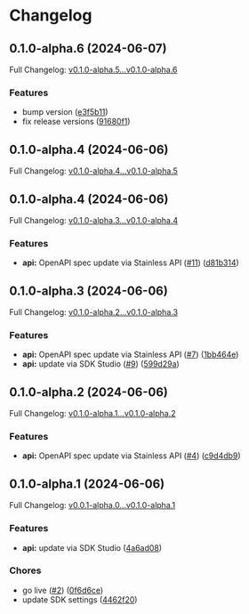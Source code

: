 # Changelog

## 0.1.0-alpha.6 (2024-06-07)

Full Changelog: [v0.1.0-alpha.5...v0.1.0-alpha.6](https://github.com/propulsion-ai/propulsionai-node/compare/v0.1.0-alpha.5...v0.1.0-alpha.6)

### Features

* bump version ([e3f5b11](https://github.com/propulsion-ai/propulsionai-node/commit/e3f5b119f8c6a8696fa48f9967f5d01caaf15ae0))
* fix release versions ([91680f1](https://github.com/propulsion-ai/propulsionai-node/commit/91680f19d91f0eb5706c21a7a4755eebf1b68585))

## 0.1.0-alpha.4 (2024-06-06)

Full Changelog: [v0.1.0-alpha.4...v0.1.0-alpha.5](https://github.com/propulsion-ai/propulsionai-node/compare/v0.1.0-alpha.4...v0.1.0-alpha.5)

## 0.1.0-alpha.4 (2024-06-06)

Full Changelog: [v0.1.0-alpha.3...v0.1.0-alpha.4](https://github.com/propulsion-ai/propulsionai-node/compare/v0.1.0-alpha.3...v0.1.0-alpha.4)

### Features

* **api:** OpenAPI spec update via Stainless API ([#11](https://github.com/propulsion-ai/propulsionai-node/issues/11)) ([d81b314](https://github.com/propulsion-ai/propulsionai-node/commit/d81b31443a7755dc3b5c8e9a8378c901b3cf35eb))

## 0.1.0-alpha.3 (2024-06-06)

Full Changelog: [v0.1.0-alpha.2...v0.1.0-alpha.3](https://github.com/propulsion-ai/propulsionai-node/compare/v0.1.0-alpha.2...v0.1.0-alpha.3)

### Features

* **api:** OpenAPI spec update via Stainless API ([#7](https://github.com/propulsion-ai/propulsionai-node/issues/7)) ([1bb464e](https://github.com/propulsion-ai/propulsionai-node/commit/1bb464e8f3aa27a40e6378b4cb9409b48011af4d))
* **api:** update via SDK Studio ([#9](https://github.com/propulsion-ai/propulsionai-node/issues/9)) ([599d29a](https://github.com/propulsion-ai/propulsionai-node/commit/599d29a202e9ccbedff15c63305df4aa598b553f))

## 0.1.0-alpha.2 (2024-06-06)

Full Changelog: [v0.1.0-alpha.1...v0.1.0-alpha.2](https://github.com/propulsion-ai/propulsionai-node/compare/v0.1.0-alpha.1...v0.1.0-alpha.2)

### Features

* **api:** OpenAPI spec update via Stainless API ([#4](https://github.com/propulsion-ai/propulsionai-node/issues/4)) ([c9d4db9](https://github.com/propulsion-ai/propulsionai-node/commit/c9d4db9dc46b2821abbc8b00db6bfeebdc92274c))

## 0.1.0-alpha.1 (2024-06-06)

Full Changelog: [v0.0.1-alpha.0...v0.1.0-alpha.1](https://github.com/propulsion-ai/propulsionai-node/compare/v0.0.1-alpha.0...v0.1.0-alpha.1)

### Features

* **api:** update via SDK Studio ([4a6ad08](https://github.com/propulsion-ai/propulsionai-node/commit/4a6ad08ce3d45a1914e83ba4f81f69d6eb3f3d61))


### Chores

* go live ([#2](https://github.com/propulsion-ai/propulsionai-node/issues/2)) ([0f6d6ce](https://github.com/propulsion-ai/propulsionai-node/commit/0f6d6cedfd933f2c265a8959b1c31450e464ef67))
* update SDK settings ([4462f20](https://github.com/propulsion-ai/propulsionai-node/commit/4462f20ef7b89000c00b8b464e590d7820b7fa15))
